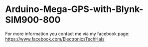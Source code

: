 # Arduino-Mega-GPS-with-Blynk-SIM900-800

For more information you contact me via my facebook page:
https://www.facebook.com/ElectronicsTechHaIs
